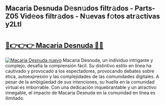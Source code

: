 ## Macaria Desnuda D𝚎sn𝚞dos filtr𝚊dos - Parts-Z05 Vid𝚎os filtr𝚊dos - N𝚞evas f𝚘tos atr𝚊ctivas y2Ltl

# <h2><a href="http://mb8mir.tromn.icu/?c=Macaria+Desnuda">🔗👉👉👉 Macaria Desnuda 🔗🔗</a></h2>

[![Macaria Desnuda nuevo](https://i.imgur.com/pEAQMta.gif)](http://mb8mir.tromn.icu/?c=Macaria+Desnuda)
Macaria Desnuda, un individuo intrigante y complejo, desafía la comprensión fácil. Su distintivo estilo en línea ha cautivado y provocado a los espectadores, provocando debates sobre ética, autoexpresión y las complejidades de las comunidades digitales. A pesar de la ambigüedad de sus intenciones, su huella en la comunidad virtual es imborrable. Con una dedicación inquebrantable y un atractivo innegable, el impacto de Macaria Desnuda en la comunidad en línea es ilimitado.

